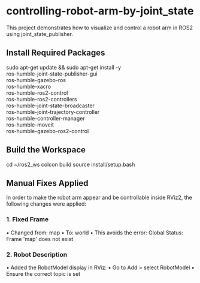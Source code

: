 # controlling-robot-arm-by-joint_state

This project demonstrates how to visualize and control a robot arm in ROS2 using joint_state_publisher.

## Install Required Packages
sudo apt-get update && sudo apt-get install -y \
  ros-humble-joint-state-publisher-gui \
  ros-humble-gazebo-ros \
  ros-humble-xacro \
  ros-humble-ros2-control \
  ros-humble-ros2-controllers \
  ros-humble-joint-state-broadcaster \
  ros-humble-joint-trajectory-controller \
  ros-humble-controller-manager \
  ros-humble-moveit \
  ros-humble-gazebo-ros2-control

  ## Build the Workspace
  
  cd ~/ros2_ws
colcon build
source install/setup.bash

## Manual Fixes Applied

In order to make the robot arm appear and be controllable inside RViz2, the following changes were applied:

### 1. Fixed Frame

 • Changed from: map
 • To: world
 • This avoids the error:
Global Status: Frame 'map' does not exist

### 2. Robot Description

 • Added the RobotModel display in RViz:
 • Go to Add > select RobotModel
 • Ensure the correct topic is set
